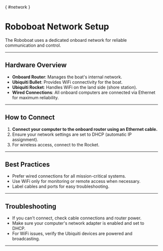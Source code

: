 [](){ #network }
# Roboboat Network Setup

The Roboboat uses a dedicated onboard network for reliable communication and control.

---

## Hardware Overview

- **Onboard Router**: Manages the boat's internal network.
- **Ubiquiti Bullet**: Provides WiFi connectivity for the boat.
- **Ubiquiti Rocket**: Handles WiFi on the land side (shore station).
- **Wired Connections**: All onboard computers are connected via Ethernet for maximum reliability.

---

## How to Connect

1. **Connect your computer to the onboard router using an Ethernet cable.**
2. Ensure your network settings are set to DHCP (automatic IP assignment).
3. For wireless access, connect to the Rocket.

---

## Best Practices

- Prefer wired connections for all mission-critical systems.
- Use WiFi only for monitoring or remote access when necessary.
- Label cables and ports for easy troubleshooting.

---

## Troubleshooting

- If you can't connect, check cable connections and router power.
- Make sure your computer's network adapter is enabled and set to DHCP.
- For WiFi issues, verify the Ubiquiti devices are powered and broadcasting.

---
